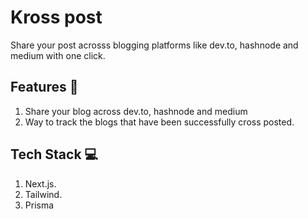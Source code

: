 # Kross post

Share your post acrosss blogging platforms like dev.to, hashnode and medium with one click.

## Features 🥳

1. Share your blog across dev.to, hashnode and medium
2. Way to track the blogs that have been successfully cross posted.

## Tech Stack 💻

1. Next.js.
2. Tailwind.
3. Prisma
